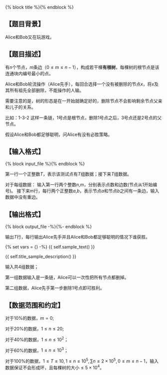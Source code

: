 
{% block title %}{% endblock %}

## 【题目背景】

Alice和Bob又在玩游戏。

## 【题目描述】

有$n$个节点，$m$条边（$0 \le m \le n-1$），构成若干棵**有根树**，每棵树的根节点是该连通块内编号最小的点。

Alice和Bob轮流操作（Alice先手），每回合选择一个没有被删除的节点$x$，将$x$及其所有祖先全部删除，不能操作的人输。

需要注意的是，树的形态是在一开始就确定好的，删除节点不会影响剩余节点父亲和儿子的关系。

比如：1-3-2 这样一条链，1号点是根节点，删除1号点之后，3号点还是2号点的父节点。

假设Alice和Bob都足够聪明，问Alice有没有必胜策略。

## 【输入格式】

{% block input_file %}{% endblock %}

第一行一个正整数$T$，表示该测试点有$T$组数据；接下来$T$组数据。

对于每组数据：
输入第一行两个整数$n$,$m$，分别表示点数和边数(节点从$1$开始编号)。
接下来$m$行，每行两个正整数$a$,$b$，表示节点$a$和节点$b$之间有一条边，输入数据中没有重边。

## 【输出格式】

{% block output_file -%}{%- endblock %}

输出$T$行，每行输出Alice先手并且Alice和Bob都足够聪明的情况下谁获胜。

{% set vars = {} -%}
{{ self.sample_text() }}

{{ self.title_sample_description() }}

输入共$4$组数据；

第一组数据输入是一条链，Alice可以一次性把所有节点都删掉。

第二组数据，Alice先手第一步删除1号点即可胜利。

## 【数据范围和约定】

对于$10 \%$的数据，$m=0$;

对于$20 \%$的数据，$1 \le n \le 20$;

对于$40 \%$的数据，$1 \le n \le 10^2$；

对于$60 \%$的数据，$1 \le n \le 10^3$；

对于$100 \%$的数据，$1 \le T \le 10, 1 \le n \le 10^5, \sum{n} \le 2 \times 10^5, 0 \le m \le n-1$，输入数据保证不会形成环，且每棵树的大小$\le 5 \times 10^4$。
